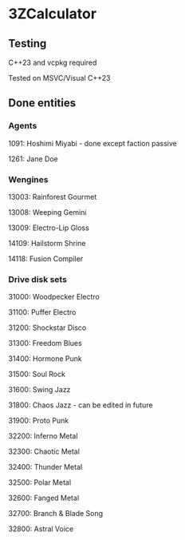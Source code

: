 # 3ZCalculator

## Testing

C++23 and vcpkg required

Tested on MSVC/Visual C++23

## Done entities

### Agents

1091: Hoshimi Miyabi - done except faction passive

1261: Jane Doe

### Wengines

13003: Rainforest Gourmet

13008: Weeping Gemini

13009: Electro-Lip Gloss

14109: Hailstorm Shrine

14118: Fusion Compiler

### Drive disk sets

31000: Woodpecker Electro

31100: Puffer Electro

31200: Shockstar Disco

31300: Freedom Blues

31400: Hormone Punk

31500: Soul Rock

31600: Swing Jazz

31800: Chaos Jazz - can be edited in future

31900: Proto Punk

32200: Inferno Metal

32300: Chaotic Metal

32400: Thunder Metal

32500: Polar Metal

32600: Fanged Metal

32700: Branch & Blade Song

32800: Astral Voice
